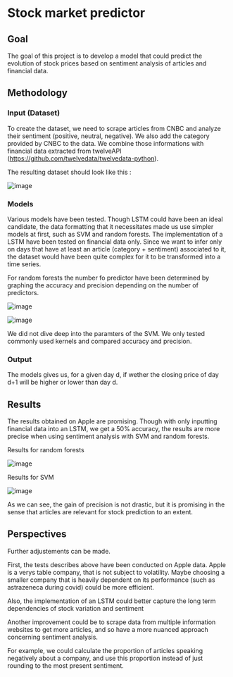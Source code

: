 # Stock market predictor

## Goal

The goal of this project is to develop a model that could predict the evolution of stock prices based on sentiment analysis of articles and financial data.

## Methodology

### Input (Dataset)

To create the dataset, we need to scrape articles from CNBC and analyze their sentiment (positive, neutral, negative). We also add the category provided by CNBC to the data.
We combine those informations with financial data extracted from twelveAPI (https://github.com/twelvedata/twelvedata-python).

The resulting dataset should look like this :

![image](https://github.com/user-attachments/assets/2cd0da09-637c-4ab9-a3d8-d64cc1966577)

### Models

Various models have been tested. Though LSTM could have been an ideal candidate, the data formatting that it necessitates made us use simpler models at first, such as SVM and random forests.
The implementation of a LSTM have been tested on financial data only. Since we want to infer only on days that have at least an article (category + sentiment) associated to it, the dataset would have been quite complex for it to be transformed into a time series.

For random forests the number fo predictor have been determined by graphing the accuracy and precision depending on the number of predictors.

![image](https://github.com/user-attachments/assets/bb2060b4-fbb7-46c9-ab45-5d50b106e042)

![image](https://github.com/user-attachments/assets/a27374d6-7d5d-4d4e-a786-e9c956b8ec03)

We did not dive deep into the paramters of the SVM. We only tested commonly used kernels and compared accuracy and precision.

### Output

The models gives us, for a given day d, if wether the closing price of day d+1 will be higher or lower than day d.

## Results

The results obtained on Apple are promising. Though with only inputting financial data into an LSTM, we get a 50% accuracy, the results are more precise when using sentiment analysis with SVM and random forests.

Results for random forests

![image](https://github.com/user-attachments/assets/d41c4761-53c4-4948-bdd3-9939fbd3eb5f)

Results for SVM

![image](https://github.com/user-attachments/assets/c771f1c4-e892-49a5-8e19-832bd907793c)

As we can see, the gain of precision is not drastic, but it is promising in the sense that articles are relevant for stock prediction to an extent.

## Perspectives

Further adjustements can be made. 

First, the tests describes above have been conducted on Apple data. Apple is a verys table company, that is not subject to volatility. Maybe choosing a smaller company that is heavily dependent on its performance (such as astrazeneca during covid) could be more efficient.

Also, the implementation of an LSTM could better capture the long term dependencies of stock variation and sentiment

Another improvement could be to scrape data from multiple information websites to get more articles, and so have a more nuanced approach concerning sentiment analysis.

For example, we could calculate the proportion of articles speaking negatively about a company, and use this proportion instead of just rounding to the most present sentiment.
